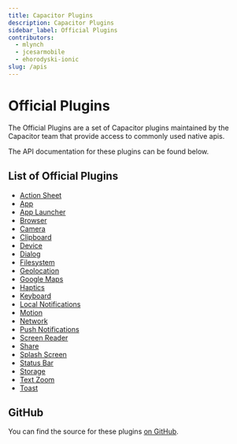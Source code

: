 ```yaml
---
title: Capacitor Plugins
description: Capacitor Plugins
sidebar_label: Official Plugins
contributors:
  - mlynch
  - jcesarmobile
  - ehorodyski-ionic
slug: /apis
---
```


# Official Plugins

The Official Plugins are a set of Capacitor plugins maintained by the Capacitor team that provide access to commonly used native apis.

The API documentation for these plugins can be found below.

## List of Official Plugins

- [Action Sheet](/docs/v3/plugins/apis/action-sheet)
- [App](/docs/v3/plugins/apis/app)
- [App Launcher](/docs/v3/plugins/apis/app-launcher)
- [Browser](/docs/v3/plugins/apis/browser)
- [Camera](/docs/v3/plugins/apis/camera)
- [Clipboard](/docs/v3/plugins/apis/clipboard)
- [Device](/docs/v3/plugins/apis/device)
- [Dialog](/docs/v3/plugins/apis/dialog)
- [Filesystem](/docs/v3/plugins/apis/filesystem)
- [Geolocation](/docs/v3/plugins/apis/geolocation)
- [Google Maps](/docs/v3/plugins/apis/google-maps)
- [Haptics](/docs/v3/plugins/apis/haptics)
- [Keyboard](/docs/v3/plugins/apis/keyboard)
- [Local Notifications](/docs/v3/plugins/apis/local-notifications)
- [Motion](/docs/v3/plugins/apis/motion)
- [Network](/docs/v3/plugins/apis/network)
- [Push Notifications](/docs/v3/plugins/apis/push-notifications)
- [Screen Reader](/docs/v3/plugins/apis/screen-reader)
- [Share](/docs/v3/plugins/apis/share)
- [Splash Screen](/docs/v3/plugins/apis/splash-screen)
- [Status Bar](/docs/v3/plugins/apis/status-bar)
- [Storage](/docs/v3/plugins/apis/storage)
- [Text Zoom](/docs/v3/plugins/apis/text-zoom)
- [Toast](/docs/v3/plugins/apis/toast)

## GitHub

You can find the source for these plugins [on GitHub](https://github.com/ionic-team/capacitor-plugins).
